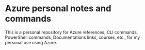 # Azure personal notes and commands

This is a personal repository for Azure references, CLI commands, PowerShell commands, Documentations links, courses, etc., for my personal use using Azure.
